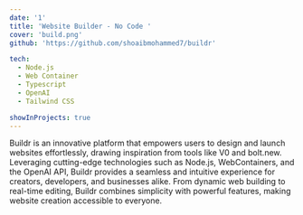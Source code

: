 ```yaml
---
date: '1'
title: 'Website Builder - No Code '
cover: 'build.png'
github: 'https://github.com/shoaibmohammed7/buildr'

tech:
  - Node.js
  - Web Container
  - Typescript
  - OpenAI 
  - Tailwind CSS

showInProjects: true
---
```


Buildr is an innovative platform that empowers users to design and launch websites effortlessly, drawing inspiration from tools like V0 and bolt.new. Leveraging cutting-edge technologies such as Node.js, WebContainers, and the OpenAI API, Buildr provides a seamless and intuitive experience for creators, developers, and businesses alike. From dynamic web building to real-time editing, Buildr combines simplicity with powerful features, making website creation accessible to everyone.
